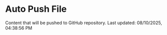 # Auto Push File

Content that will be pushed to GitHub repository.
Last updated: 08/10/2025, 04:38:56 PM